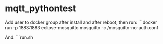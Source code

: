 # mqtt_pythontest

Add user to docker group after install and after reboot, then run: 
    ```docker run -p 1883:1883 eclipse-mosquitto mosquitto -c /mosquitto-no-auth.conf
    
And:
    ```run.sh
